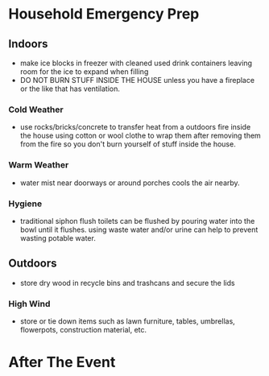# Household Emergency Prep

## Indoors

- make ice blocks in freezer with cleaned used drink containers leaving
  room for the ice to expand when filling
- DO NOT BURN STUFF INSIDE THE HOUSE unless you have a fireplace or the
  like that has ventilation.

### Cold Weather

- use rocks/bricks/concrete to transfer heat from a outdoors fire inside
  the house using cotton or wool clothe to wrap them after removing them
  from the fire so you don't burn yourself of stuff inside the house.

### Warm Weather

- water mist near doorways or around porches cools the air nearby.

### Hygiene

- traditional siphon flush toilets can be flushed by pouring water into
  the bowl until it flushes. using waste water and/or urine can help to
  prevent wasting potable water.

## Outdoors

- store dry wood in recycle bins and trashcans and secure the lids

### High Wind

- store or tie down items such as lawn furniture, tables, umbrellas,
  flowerpots, construction material, etc.

# After The Event